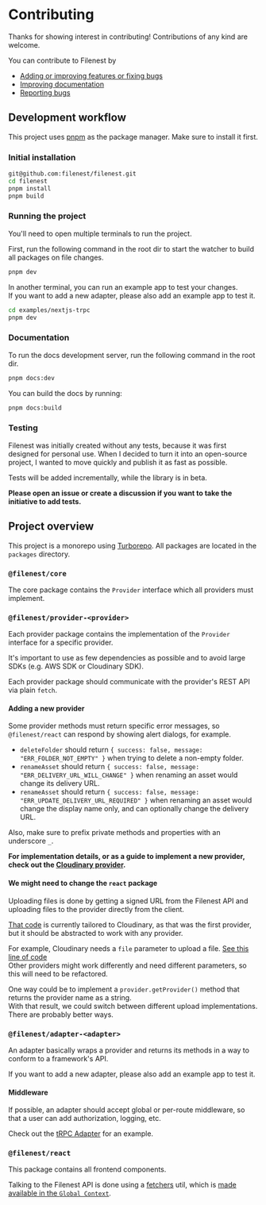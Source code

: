 # Contributing

Thanks for showing interest in contributing! Contributions of any kind are welcome.

You can contribute to Filenest by
- [Adding or improving features or fixing bugs](#development-workflow)
- [Improving documentation](#documentation)
- [Reporting bugs](https://github.com/filenest/filenest/issues)

## Development workflow

This project uses [pnpm](https://pnpm.io/) as the package manager. Make sure to install it first.

### Initial installation

```sh
git@github.com:filenest/filenest.git
cd filenest
pnpm install
pnpm build
```

### Running the project

You'll need to open multiple terminals to run the project.

First, run the following command in the root dir
to start the watcher to build all packages on file changes.

```sh
pnpm dev
```

In another terminal, you can run an example app to test your changes.  
If you want to add a new adapter, please also add an example app to test it.

```sh
cd examples/nextjs-trpc
pnpm dev
```

### Documentation

To run the docs development server, run the following command in the root dir.

```sh
pnpm docs:dev
```

You can build the docs by running:

```sh
pnpm docs:build
```

### Testing

Filenest was initially created without any tests,
because it was first designed for personal use.
When I decided to turn it into an open-source project,
I wanted to move quickly and publish it as fast as possible.

Tests will be added incrementally, while the library is in beta.

**Please open an issue or create a discussion if you want to take the initiative to add tests.**

## Project overview

This project is a monorepo using [Turborepo](https://turbo.build/repo/docs).
All packages are located in the `packages` directory.

### `@filenest/core`

The core package contains the `Provider` interface which all providers must implement.

### `@filenest/provider-<provider>`

Each provider package contains the implementation of the `Provider` interface for a specific provider.

It's important to use as few dependencies as possible and to avoid large SDKs (e.g. AWS SDK or Cloudinary SDK).

Each provider package should communicate with the provider's REST API via plain `fetch`.

#### Adding a new provider

Some provider methods must return specific error messages,
so `@filenest/react` can respond by showing alert dialogs, for example.

- `deleteFolder` should return `{ success: false, message: "ERR_FOLDER_NOT_EMPTY" }`
when trying to delete a non-empty folder.
- `renameAsset` should return `{ success: false, message: "ERR_DELIVERY_URL_WILL_CHANGE" }`
when renaming an asset would change its delivery URL.
- `renameAsset` should return `{ success: false, message: "ERR_UPDATE_DELIVERY_URL_REQUIRED" }`
when renaming an asset would change the display name only, and can optionally change the delivery URL.

Also, make sure to prefix private methods and properties with an underscore `_`.

**For implementation details, or as a guide to implement a new provider,**
**check out the [Cloudinary provider](https://github.com/filenest/filenest/blob/next/packages/provider-cloudinary/src/index.ts).**

#### We might need to change the `react` package

Uploading files is done by getting a signed URL from the Filenest API
and uploading files to the provider directly from the client.

[That code](https://github.com/filenest/filenest/blob/next/packages/react/src/context/global/FileQueueContext.tsx#L132-L184)
is currently tailored to Cloudinary, as that was the first provider, but it should be abstracted to work with any provider.

For example, Cloudinary needs a `file` parameter to upload a file.
[See this line of code](https://github.com/filenest/filenest/blob/next/packages/react/src/context/global/FileQueueContext.tsx#L153)  
Other providers might work differently and need different parameters, so this will need to be refactored.

One way could be to implement a `provider.getProvider()` method that returns the provider name as a string.  
With that result, we could switch between different upload implementations. There are probably better ways.

### `@filenest/adapter-<adapter>`

An adapter basically wraps a provider and returns its methods
in a way to conform to a framework's API.

If you want to add a new adapter, please also add an example app to test it.

#### Middleware

If possible, an adapter should accept global or per-route middleware,
so that a user can add authorization, logging, etc.

Check out the [tRPC Adapter](https://github.com/filenest/filenest/blob/next/packages/adapter-trpc/src/index.ts) for an example.

### `@filenest/react`

This package contains all frontend components.

Talking to the Filenest API is done using a [fetchers](https://github.com/filenest/filenest/blob/next/packages/react/src/utils/fetchers.ts) util,
which is [made available in the `Global Context`](https://github.com/filenest/filenest/blob/next/packages/react/src/context/global/GlobalContext.tsx#L70).